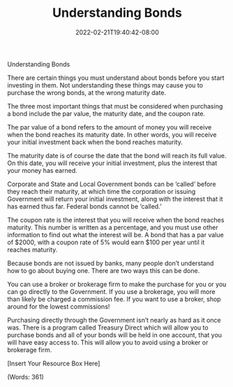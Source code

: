 ﻿---
title: "Understanding Bonds"
date: 2022-02-21T19:40:42-08:00
description: "Text Files Tips for Web Success"
featured_image: "/images/Text Files.jpg"
tags: ["Text Files"]
---

Understanding Bonds


There are certain things you must understand about bonds before you start investing in them. Not understanding these things may cause you to purchase the wrong bonds, at the wrong maturity date.

The three most important things that must be considered when purchasing a bond include the par value, the maturity date, and the coupon rate.

The par value of a bond refers to the amount of money you will receive when the bond reaches its maturity date. In other words, you will receive your initial investment back when the bond reaches maturity.

The maturity date is of course the date that the bond will reach its full value. On this date, you will receive your initial investment, plus the interest that your money has earned.

Corporate and State and Local Government bonds can be ‘called’ before they reach their maturity, at which time the corporation or issuing Government will return your initial investment, along with the interest that it has earned thus far. Federal bonds cannot be ‘called.’

The coupon rate is the interest that you will receive when the bond reaches maturity. This number is written as a percentage, and you must use other information to find out what the interest will be. A bond that has a par value of $2000, with a coupon rate of 5% would earn $100 per year until it reaches maturity. 

Because bonds are not issued by banks, many people don’t understand how to go about buying one. There are two ways this can be done.

You can use a broker or brokerage firm to make the purchase for you or you can go directly to the Government. If you use a brokerage, you will more than likely be charged a commission fee. If you want to use a broker, shop around for the lowest commissions!

Purchasing directly through the Government isn’t nearly as hard as it once was. There is a program called Treasury Direct which will allow you to purchase bonds and all of your bonds will be held in one account, that you will have easy access to. This will allow you to avoid using a broker or brokerage firm. 


[Insert Your Resource Box Here]

(Words: 361)


